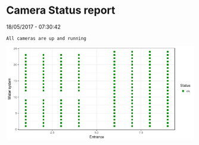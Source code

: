 Camera Status report
================
18/05/2017 - 07:30:42

    All cameras are up and running

![](camreport_files/figure-markdown_github/unnamed-chunk-2-1.png)
